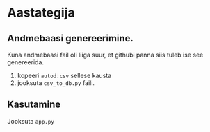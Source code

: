 # Aastategija

## Andmebaasi genereerimine.
Kuna andmebaasi fail oli liiga suur, et githubi panna siis tuleb ise see genereerida.
  1. kopeeri `autod.csv` sellese kausta
  2. jooksuta `csv_to_db.py` faili.

## Kasutamine
  Jooksuta `app.py`
     
